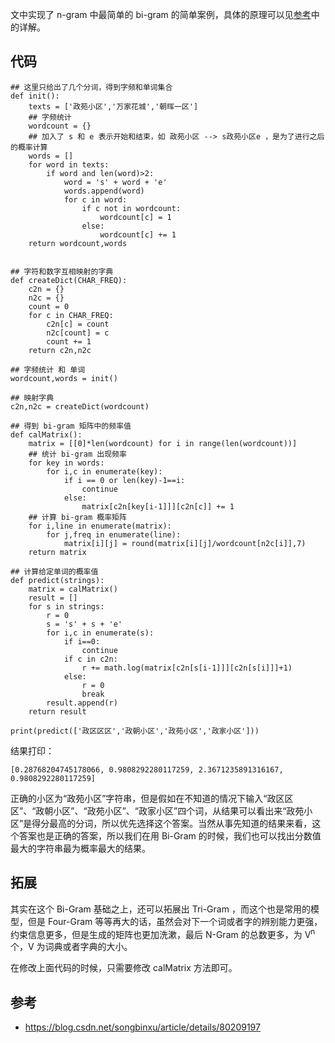 文中实现了 n-gram 中最简单的 bi-gram 的简单案例，具体的原理可以见[参考](https://blog.csdn.net/songbinxu/article/details/80209197)中的详解。

## 代码

	## 这里只给出了几个分词，得到字频和单词集合
	def init():
	    texts = ['政苑小区','万家花城','朝晖一区']
	    ## 字频统计
	    wordcount = {}
	    ## 加入了 s 和 e 表示开始和结束，如 政苑小区 --> s政苑小区e ，是为了进行之后的概率计算
	    words = []
	    for word in texts:
	        if word and len(word)>2:
	            word = 's' + word + 'e'
	            words.append(word)
	            for c in word:
	                if c not in wordcount:
	                    wordcount[c] = 1
	                else:
	                    wordcount[c] += 1
	    return wordcount,words
	
	
	## 字符和数字互相映射的字典
	def createDict(CHAR_FREQ):
	    c2n = {}
	    n2c = {}
	    count = 0
	    for c in CHAR_FREQ:
	        c2n[c] = count
	        n2c[count] = c
	        count += 1
	    return c2n,n2c
	
	## 字频统计 和 单词
	wordcount,words = init()
	
	## 映射字典 
	c2n,n2c = createDict(wordcount)
	
	## 得到 bi-gram 矩阵中的频率值
	def calMatrix():
	    matrix = [[0]*len(wordcount) for i in range(len(wordcount))] 
	    ## 统计 bi-gram 出现频率
	    for key in words:
	        for i,c in enumerate(key):
	            if i == 0 or len(key)-1==i:
	                continue
	            else:
	                matrix[c2n[key[i-1]]][c2n[c]] += 1
	    ## 计算 bi-gram 概率矩阵          
	    for i,line in enumerate(matrix):
	        for j,freq in enumerate(line):
	            matrix[i][j] = round(matrix[i][j]/wordcount[n2c[i]],7)
	    return matrix
	
	## 计算给定单词的概率值
	def predict(strings):
	    matrix = calMatrix()
	    result = []
	    for s in strings:
	        r = 0
	        s = 's' + s + 'e'
	        for i,c in enumerate(s):
	            if i==0:
	                continue
	            if c in c2n:
	                r += math.log(matrix[c2n[s[i-1]]][c2n[s[i]]]+1)
	            else:
	                r = 0
	                break
	        result.append(r)
	    return result
	
	print(predict(['政区区区','政朝小区','政苑小区','政家小区']))
	
	
结果打印：

	[0.28768204745178066, 0.9808292280117259, 2.3671235891316167, 0.9808292280117259]
	
正确的小区为“政苑小区”字符串，但是假如在不知道的情况下输入“政区区区”、“政朝小区”、“政苑小区”、“政家小区”四个词，从结果可以看出来“政苑小区”是得分最高的分词，所以优先选择这个答案。当然从事先知道的结果来看，这个答案也是正确的答案，所以我们在用 Bi-Gram 的时候，我们也可以找出分数值最大的字符串最为概率最大的结果。

## 拓展
其实在这个 Bi-Gram 基础之上，还可以拓展出 Tri-Gram ，而这个也是常用的模型，但是 Four-Gram 等等再大的话，虽然会对下一个词或者字的辨别能力更强，约束信息更多，但是生成的矩阵也更加洗漱，最后 N-Gram 的总数更多，为 V<sup>n</sup>
 个，V 为词典或者字典的大小。
 
 在修改上面代码的时候，只需要修改 calMatrix 方法即可。


## 参考	

* https://blog.csdn.net/songbinxu/article/details/80209197